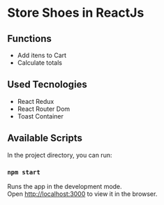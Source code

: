 # Store Shoes in ReactJs

## Functions
* Add itens to Cart
* Calculate totals

## Used Tecnologies

* React Redux
* React Router Dom
* Toast Container

## Available Scripts

In the project directory, you can run:

### `npm start`

Runs the app in the development mode.<br>
Open [http://localhost:3000](http://localhost:3000) to view it in the browser. 

